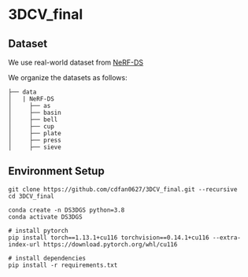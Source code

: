 # 3DCV_final
## Dataset
We use real-world dataset from [NeRF-DS](https://github.com/JokerYan/NeRF-DS/releases/tag/v0.1-pre-release)

We organize the datasets as follows:
```shell
├── data
│   | NeRF-DS
│     ├── as
│     ├── basin
│     ├── bell
│     ├── cup
│     ├── plate
│     ├── press
│     ├── sieve
```

## Environment Setup
```shell
git clone https://github.com/cdfan0627/3DCV_final.git --recursive
cd 3DCV_final

conda create -n DS3DGS python=3.8
conda activate DS3DGS

# install pytorch
pip install torch==1.13.1+cu116 torchvision==0.14.1+cu116 --extra-index-url https://download.pytorch.org/whl/cu116

# install dependencies
pip install -r requirements.txt
```
